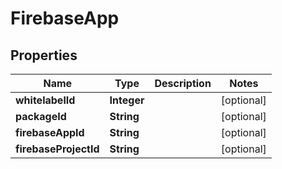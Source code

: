 
# FirebaseApp

## Properties
Name | Type | Description | Notes
------------ | ------------- | ------------- | -------------
**whitelabelId** | **Integer** |  |  [optional]
**packageId** | **String** |  |  [optional]
**firebaseAppId** | **String** |  |  [optional]
**firebaseProjectId** | **String** |  |  [optional]



